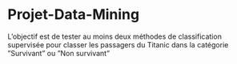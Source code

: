 # Projet-Data-Mining
L’objectif est de tester au moins deux méthodes de classification supervisée pour classer les passagers du Titanic dans la catégorie ”Survivant” ou ”Non survivant”
